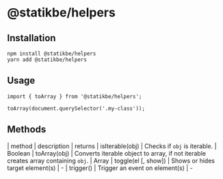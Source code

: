 # @statikbe/helpers

## Installation

```
npm install @statikbe/helpers
yarn add @statikbe/helpers
```

## Usage

```
import { toArray } from '@statikbe/helpers';

toArray(document.querySelector('.my-class'));
```

## Methods

| method | description | returns
| isIterable(obj) | Checks if `obj` is iterable. | Boolean
| toArray(obj) | Converts iterable object to array, if not iterable creates array containing `obj`. | Array
| toggle(el [, show]) | Shows or hides target element(s) | -
| trigger() | Trigger an event on element(s) | -